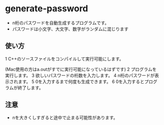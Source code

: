 # generate-password
- n桁のパスワードを自動生成するプログラムです。
- パスワードは小文字、大文字、数字がランダムに混じります

## 使い方
1 C++のソースファイルをコンパイルして実行可能にします。

  (Mac使用の方はa.outがすでに実行可能になっているはずです)
2 プログラムを実行します。
3 欲しいパスワードの桁数を入力します。
4 n桁のパスワードが表示されます。
5 0を入力するまで何度も生成できます。
6 0を入力するとプログラムが終了します。

## 注意
- nを大きくしすぎると途中で止まる可能性があります。
